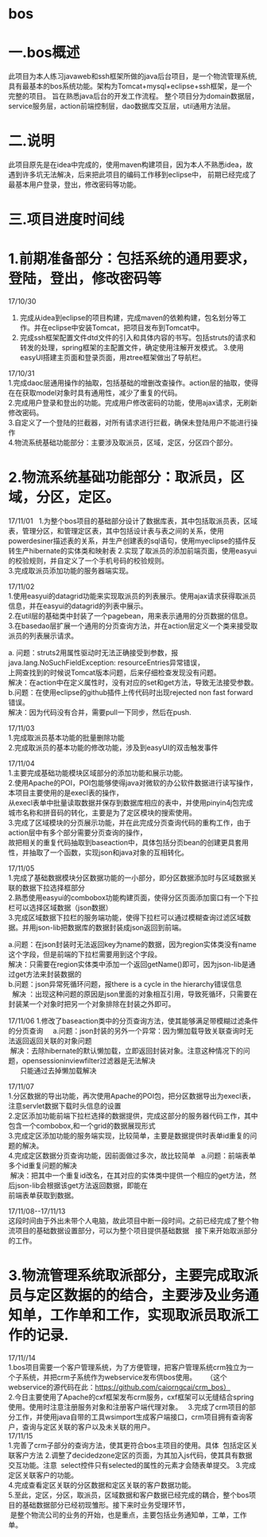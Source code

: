 # bos
一.bos概述
======
此项目为本人练习javaweb和ssh框架所做的java后台项目，是一个物流管理系统,具有最基本的bos系统功能。架构为Tomcat+mysql+eclipse+ssh框架，是一个完整的项目。
旨在熟悉java后台的开发工作流程。
整个项目分为domain数据层，service服务层，action前端控制层，dao数据库交互层，util通用方法层。

二.说明
=======
此项目原先是在idea中完成的，使用maven构建项目，因为本人不熟悉idea，故遇到许多坑无法解决，后来把此项目的编码工作移到eclipse中，
前期已经完成了最基本用户登录，登出，修改密码等功能。


三.项目进度时间线  
=======
1.前期准备部分：包括系统的通用要求，登陆，登出，修改密码等    
====
17/10/30
1. 完成从idea到eclipse的项目构建，完成maven的依赖构建，包名划分等工作。并在eclipse中安装Tomcat，把项目发布到Tomcat中。
2. 完成ssh框架配置文件dtd文件的引入和具体内容的书写。包括struts的请求和转发的处理，spring框架的主配置文件，确定使用注解开发模式。
 3.使用easyUI搭建主页面和登录页面，用ztree框架做出了导航栏。  
 
17/10/31     
1.完成daoc层通用操作的抽取，包括基础的增删改查操作。action层的抽取，使得在在获取model对象时具有通用性，减少了重复的代码。  
2.完成用户登录和登出的功能。完成用户修改密码的功能，使用ajax请求，无刷新修改密码。  
3.自定义了一个登陆的拦截器，对所有请求进行拦截，确保未登陆用户不能进行操作   
4.物流系统基础功能部分：主要涉及取派员，区域，定区，分区四个部分。     

2.物流系统基础功能部分：取派员，区域，分区，定区。
====
17/11/01  
1.为整个bos项目的基础部分设计了数据库表，其中包括取派员表，区域表，管理分区，和管理定区表，其中包括设计表与表之间的关系，使用  powerdesiner描述表的关系，并生产创建表的sql语句，使用myeclipse的插件反转生产hibernate的实体类和映射表
2.实现了取派员的添加前端页面，使用easyui的校验规则，并自定义了一个手机号码的校验规则。     
3.完成取派员添加功能的服务器端实现。     

 17/11/02    
 1.使用easyui的datagrid功能来实现取派员的列表展示。使用ajax请求获得取派员信息，并在easyui的datagrid的列表中展示。    
 2.在util层的基础类中封装了一个pagebean，用来表示通用的分页数据的信息。   
 3.在basedao层扩展一个通用的分页查询方法，并在action层定义一个类来接受取派员的列表展示请求。   
 
a. 问题：struts2用属性驱动时无法正确接受到参数，报java.lang.NoSuchFieldException: resourceEntries异常错误，  
上网查找到的时候说Tomcat版本问题，后来仔细检查发现没有问题。  
 解决：在action中在定义属性时，没有对应的set和get方法，导致无法接受参数。   
 b.问题：在使用eclipse的github插件上传代码时出现rejected non fast forward错误。     
   解决：因为代码没有合并，需要pull一下同步，然后在push.     
 
17/11/03    
1.完成取派员基本功能的批量删除功能     
2.完成取派员的基本功能的修改功能，涉及到easyUI的双击触发事件

17/11/04    
 1.主要完成基础功能模块区域部分的添加功能和展示功能。    
 2.使用Apache的POI，POI包能够使得java对微软的办公软件数据进行读写操作，本项目主要使用的是execl表的操作，   
 从execl表单中批量读取数据并保存到数据库相应的表中，并使用pinyin4j包完成城市名称和拼音码的转化，主要是为了定区模块的搜索使用。      
 3.完成了区域模块的分页展示功能，并在此完成分页查询代码的重构工作，由于action层中有多个部分需要分页查询的操作，   
 故把相关的重复代码抽取到baseaction中，具体包括分页bean的创建更具套用性，并抽取了一个函数，实现json和java对象的互相转化。   
    
 17/11/05    
 1.完成了基础数据模块分区数据功能的一小部分，即分区数据添加时与区域数据关联的数据下拉选择框部分  
 2.熟悉使用easyui的combobox功能构建页面，使得分区页面添加窗口有一个下拉栏可以选择区域数据（json数据）  
 3.完成区域数据下拉栏的服务端功能，使得下拉栏可以通过模糊查询过滤区域数据。并用json-lib把数据库的数据封装成json返回到前端。   
 
 a.问题：在json封装时无法返回key为name的数据，因为region实体类没有name这个字段，但是前端的下拉栏需要用到这个字段。  
   解决：只需要在region实体类中添加一个返回getName()即可，因为json-lib是通过get方法来封装数据的   
 b.问题：json异常死循环问题，报there is a cycle in the hierarchy错误信息    
   解决 ：出现这种问题的原因是json里面的对象相互引用，导致死循环，只需要在封装某一个对象时把另一个对象排除在封装之外即可。   
     
 17/11/06
 1.修改了baseaction类中的分页查询方法，使其能够满足带模糊过滤条件的分页查询    
a.问题：json封装的另外一个异常：因为懒加载导致关联查询时无法返回返回关联的对象问题    
  解决：去除hibernate的默认懒加载，立即返回封装对象。注意这种情况下的问题，opensessioninviewfilter过滤器是无法解决    
       只能通过去掉懒加载解决   
     
17/11/07    
1.分区数据的导出功能，再次使用Apache的POI包，把分区数据导出为execl表，注意servlet数据下载时头信息的设置   
2.定区添加功能前端下拉栏选择的数据提供，完成这部分的服务器代码工作，其中包含一个combobox,和一个grid的数据展现形式   
3.完成定区添加功能的服务端实现，比较简单，主要是数据提供时表单id重复的问题的解决。   
4.完成定区数据分页查询功能，因前面做过多次，故比较简单   
a.问题：前端表单多个id重复问题的解决   
  解决：把其中一个重复id改名，在其对应的实体类中提供一个相应的get方法，然后json-lib会根据该get方法返回数据，即能在    
  前端表单获取到数据。   
      
17/11/08--17/11/13       
这段时间由于外出未带个人电脑，故此项目中断一段时间。之前已经完成了整个物流项目的基础数据设置部分，可以为整个项目提供基础数据  
接下来开始取派部分的工作。   
   
 3.物流管理系统取派部分，主要完成取派员与定区数据的的结合，主要涉及业务通知单，工作单和工作，实现取派员取派工作的记录.   
 ====   
17/11//14    
1.bos项目需要一个客户管理系统，为了方便管理，把客户管理系统crm独立为一个子系统，并把crm子系统作为webservice发布供bos使用。    
（这个webservice的源代码在此：https://github.com/caiorngcai/crm_bos）    
2.今日主要使用了Apache的cxf框架发布crm服务，cxf框架可以无缝结合spring使用。使用时注意注册服务对象和注册客户端代理对象。  
3.完成了crm项目的部分工作，并使用java自带的工具wsimport生成客户端接口，crm项目拥有查询客户，查询与定区关联的客户以及未关联的用户。   
17/11/15    
1.完善了crm子部分的查询方法，使其更符合bos主项目的使用。具体  包括定区关联客户方法
2.调整了decidedzone定区的页面，为其加入js代码，使其具有数据交互功能。注意  select控件只有selected的属性的元素才会随表单提交。 
3.完成定区关联客户的功能。   
4.完成查看定区关联的分区数据和定区关联的客户数据功能。  
5.至此，定区，分区，取派员，区域数据和客户数据已经完成的耦合，整个bos项目的基础数据部分已经初现雏形。接下来时业务受理环节，   
  是整个物流公司的业务的开始，也是重点，主要包括业务通知单，工单，工作单。

   
   
 
 

 

